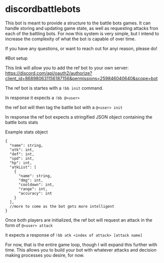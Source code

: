 # discordbattlebots

This bot is meant to provide a structure to the battle bots games. It can handle storing and updating game state, as well as requesting attacks fron each of the battling bots. For now this system is very simple, but I intend to increase the complexity of what the bot is capable of over time.

If you have any questions, or want to reach out for anyi reason, please do!

#Bot setup

This link will allow you to add the ref bot to your own server:
https://discord.com/api/oauth2/authorize?client_id=868980631156187156&permissions=259846040640&scope=bot

The ref bot is startes with a `!bb init` command.

In response it expects a `!bb @<user>`

the ref bot will then tag the battle bot with a `@<user> init`

In response the ref bot expects a stringified JSON object containing the battle bots stats

Example stats object

```
{
  "name": string,
  "atk": int,
  "def": int,
  "spd": int,
  "hp": int,
  "atkList": [
    {
      "name": string,
      "dmg": int,
      "cooldown": int,
      "range": int,
      "accuracy": int
    }
  ],
  //more to come as the bot gets more intelligent
}
```

Once both players are initialized, the ref bot will request an attack in the form of `@<user> attack`

it expects a response of `!bb atk <index of attack> [attack name]`

For now, that is the entire game loop, though I will expand this further with time. This allows you to build your bot with whatever attacks and decision making processes you desire, for now.
